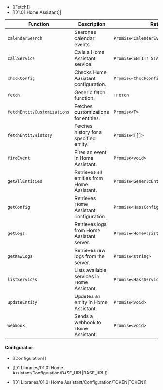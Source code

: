 - [[Fetch]]
- [[01.01 Home Assistant]]

| Function                   | Description                                  | Returns                       |
|----------------------------|----------------------------------------------|------------------------------|
| `calendarSearch`           | Searches calendar events.                    | `Promise<CalendarEvent[]>`   |
| `callService`              | Calls a Home Assistant service.              | `Promise<ENTITY_STATE[]>`    |
| `checkConfig`              | Checks Home Assistant configuration.         | `Promise<CheckConfigResult>` |
| `fetch`                    | Generic fetch function.                      | `TFetch`                     |
| `fetchEntityCustomizations`| Fetches customizations for entities.         | `Promise<T>`                 |
| `fetchEntityHistory`       | Fetches history for a specified entity.      | `Promise<T[]>`               |
| `fireEvent`                | Fires an event in Home Assistant.            | `Promise<void>`              |
| `getAllEntities`           | Retrieves all entities from Home Assistant.  | `Promise<GenericEntityDTO[]>`|
| `getConfig`                | Retrieves Home Assistant configuration.      | `Promise<HassConfig>`        |
| `getLogs`                  | Retrieves logs from Home Assistant server.   | `Promise<HomeAssistantServerLogItem[]>` |
| `getRawLogs`               | Retrieves raw logs from the server.          | `Promise<string>`            |
| `listServices`             | Lists available services in Home Assistant.  | `Promise<HassServiceDTO[]>`  |
| `updateEntity`             | Updates an entity in Home Assistant.         | `Promise<void>`              |
| `webhook`                  | Sends a webhook to Home Assistant.           | `Promise<void>`              |


#### Configuration

- [[Configuration]]

- [[01 Libraries/01.01 Home Assistant/Configuration/BASE_URL|BASE_URL]]
- [[01 Libraries/01.01 Home Assistant/Configuration/TOKEN|TOKEN]]
